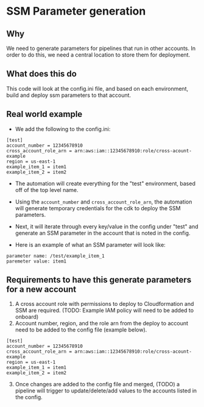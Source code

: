 # SSM Parameter generation

## Why

We need to generate parameters for pipelines that run in other accounts. In order to do this, we need a central location to store them for deployment.

## What does this do

This code will look at the config.ini file, and based on each environment, build and deploy ssm parameters to that account.

## Real world example

- We add the following to the config.ini:

```
[test]
account_number = 12345678910
cross_account_role_arn = arn:aws:iam::12345678910:role/cross-acount-example
region = us-east-1
example_item_1 = item1
example_item_2 = item2
```

- The automation will create everything for the "test" environment, based off of the top level name.

- Using the `account_number` and `cross_account_role_arn`, the automation will generate temporary credentials for the cdk to deploy the SSM parameters.

- Next, it will iterate through every key/value in the config under "test" and generate an SSM parameter in the account that is noted in the config.

- Here is an example of what an SSM parameter will look like:

```
parameter name: /test/example_item_1
paremeter value: item1
```

## Requirements to have this generate parameters for a new account

1) A cross account role with permissions to deploy to Cloudformation and SSM are required. (TODO: Example IAM policy will need to be added to onboard)
2) Account number, region, and the role arn from the deploy to account need to be added to the config file (example below).

```
[test]
account_number = 12345678910
cross_account_role_arn = arn:aws:iam::12345678910:role/cross-acount-example
region = us-east-1
example_item_1 = item1
example_item_2 = item2
```

3) Once changes are added to the config file and merged, (TODO) a pipeline will trigger to update/delete/add values to the accounts listed in the config.